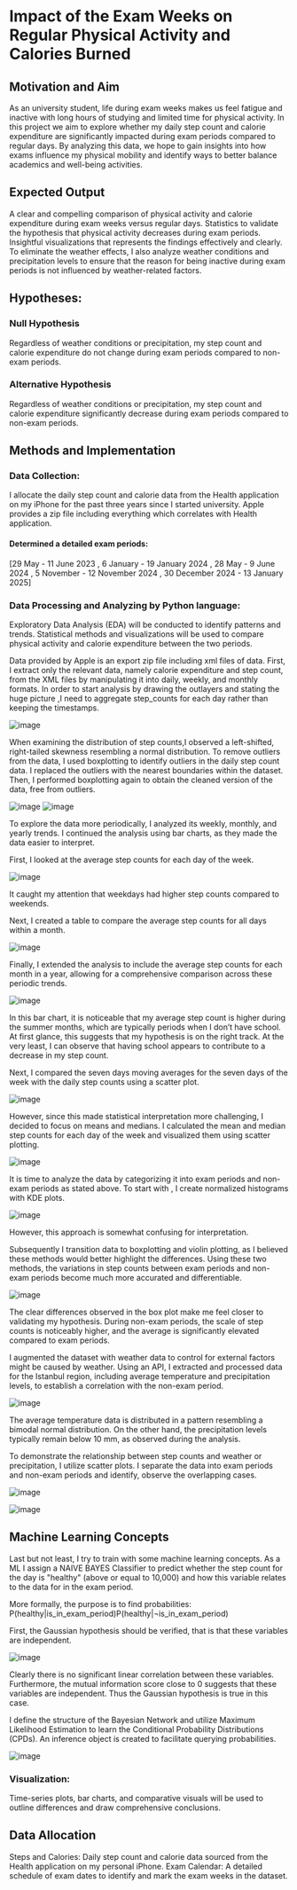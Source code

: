 # Impact of the Exam Weeks on Regular Physical Activity and Calories Burned

## Motivation and Aim
As an university student, life during exam weeks makes us feel fatigue and inactive with long hours of studying and limited time for physical activity. In this project we aim to explore whether my daily step count and calorie expenditure are significantly impacted during exam periods compared to regular days. By analyzing this data, we hope to gain insights into how exams influence my physical mobility and identify ways to better balance academics and well-being activities. 

## Expected Output
A clear and compelling comparison of physical activity and calorie expenditure during exam weeks versus regular days. Statistics to validate the hypothesis that physical activity decreases during exam periods. Insightful visualizations that represents the findings effectively and clearly.
To eliminate the weather effects, I also analyze weather conditions and precipitation levels to ensure that the reason for being inactive during exam periods is not influenced by weather-related factors.

## Hypotheses:
### Null Hypothesis
Regardless of weather conditions or precipitation, my step count and calorie expenditure do not change during exam periods compared to non-exam periods.

### Alternative Hypothesis
Regardless of weather conditions or precipitation, my step count and calorie expenditure significantly decrease during exam periods compared to non-exam periods.

## Methods and Implementation
### Data Collection:
I allocate the daily step count and calorie data from the Health application on my iPhone for the past three years since I started university. Apple provides a zip file including everything which correlates with Health application. 
#### Determined a detailed exam periods:
[29 May - 11 June 2023 , 6 January - 19 January 2024 , 28 May - 9 June 2024 , 5 November - 12 November 2024 , 30 December 2024 - 13 January 2025] 

### Data Processing and Analyzing by Python language:
Exploratory Data Analysis (EDA) will be conducted to identify patterns and trends. Statistical methods and visualizations will be used to compare physical activity and calorie expenditure between the two periods.

Data provided by Apple is an export zip file including xml files of data. First, I extract only the relevant data, namely calorie expenditure and step count, from the XML files by manipulating it into daily, weekly, and monthly formats. In order to start analysis by drawing the outlayers and stating the huge picture ,I need to aggregate step_counts for each day rather than keeping the timestamps.

![image](https://github.com/user-attachments/assets/0a4bf051-5ecb-44aa-b607-ef1b16936443)

When examining the distribution of step counts,I observed a left-shifted, right-tailed skewness resembling a normal distribution. To remove outliers from the data, I used boxplotting to identify outliers in the daily step count data. I replaced the outliers with the nearest boundaries within the dataset. Then, I performed boxplotting again to obtain the cleaned version of the data, free from outliers.

![image](https://github.com/user-attachments/assets/1853e09c-207e-421b-b38c-718974c73212)
                     ![image](https://github.com/user-attachments/assets/0863129b-27f9-4b3a-a386-9fb4ed267aa9)

To explore the data more periodically, I analyzed its weekly, monthly, and yearly trends. I continued the analysis using bar charts, as they made the data easier to interpret.

First, I looked at the average step counts for each day of the week.

![image](https://github.com/user-attachments/assets/84577e38-6b49-4ef8-bf13-39b872deaaee)

It caught my attention that weekdays had higher step counts compared to weekends.

Next, I created a table to compare the average step counts for all days within a month.

![image](https://github.com/user-attachments/assets/97d70bc6-5e42-4ec3-bb7f-30f15c775d8c)


Finally, I extended the analysis to include the average step counts for each month in a year, allowing for a comprehensive comparison across these periodic trends.

![image](https://github.com/user-attachments/assets/ca8ea31f-3945-4070-9693-b51887ee4f6a)

In this bar chart, it is noticeable that my average step count is higher during the summer months, which are typically periods when I don’t have school. At first glance, this suggests that my hypothesis is on the right track. At the very least, I can observe that having school appears to contribute to a decrease in my step count.

Next, I compared the seven days moving averages for the seven days of the week with the daily step counts using a scatter plot.

![image](https://github.com/user-attachments/assets/8cab1944-354e-4325-b22d-c4e040d6b3da)

However, since this made statistical interpretation more challenging, I decided to focus on means and medians. I calculated the mean and median step counts for each day of the week and visualized them using scatter plotting.

![image](https://github.com/user-attachments/assets/c3bc89e5-7ce9-46aa-bf4e-cf17e047b959)

It is time to analyze the data by categorizing it into exam periods and non-exam periods as stated above. To start with , I create normalized histograms with KDE plots.

![image](https://github.com/user-attachments/assets/b60facbe-ce45-4600-899e-7697198161a6)

However, this approach is somewhat confusing for interpretation.

Subsequently I transition data to boxplotting and violin plotting, as I believed these methods would better highlight the differences. Using these two methods, the variations in step counts between exam periods and non-exam periods become much more accurated and differentiable.

![image](https://github.com/user-attachments/assets/7561ade2-3867-49cc-a4e4-6a009c23e20f)

The clear differences observed in the box plot make me feel closer to validating my hypothesis. During non-exam periods, the scale of step counts is noticeably higher, and the average is significantly elevated compared to exam periods.

I augmented the dataset with weather data to control for external factors might be caused by weather. Using an API, I extracted and processed data for the Istanbul region, including average temperature and precipitation levels, to establish a correlation with the non-exam period. 

![image](https://github.com/user-attachments/assets/8d5ba080-1a61-4dc4-946d-e40326b7b431)

The average temperature data is distributed in a pattern resembling a bimodal normal distribution. On the other hand, the precipitation levels typically remain below 10 mm, as observed during the analysis.

To demonstrate the relationship between step counts and weather or precipitation, I utilize scatter plots. I separate the data into exam periods and non-exam periods and identify, observe the overlapping cases.

![image](https://github.com/user-attachments/assets/904ff85b-3650-473d-828a-acf29fb41dff)

![image](https://github.com/user-attachments/assets/beb085f3-3f46-4a70-b683-480b8c008415)


## Machine Learning Concepts
Last but not least, I try to train with some machine learning concepts. As a ML I assign a NAIVE BAYES Classifier to predict whether the step count for the day is "healthy" (above or equal to 10,000) and how this variable relates to the data for in the exam period.

More formally, the purpose is to find probabilities:
P(healthy|is_in_exam_period)P(healthy|¬is_in_exam_period)

First, the Gaussian hypothesis should be verified, that is that these variables are independent.

![image](https://github.com/user-attachments/assets/0c52929d-58db-4a30-9add-b993fc77578a)


Clearly there is no significant linear correlation between these variables. Furthermore, the mutual information score close to 0 suggests that these variables are independent. Thus the Gaussian hypothesis is true in this case.



I define the structure of the Bayesian Network and utilize Maximum Likelihood Estimation to learn the Conditional Probability Distributions (CPDs). An inference object is created to facilitate querying probabilities. 

![image](https://github.com/user-attachments/assets/c5dfa3a6-fa5b-48d6-90ee-d25ff592bb05)









### Visualization:
Time-series plots, bar charts, and comparative visuals will be used to outline differences and draw comprehensive conclusions.


## Data Allocation
Steps and Calories: Daily step count and calorie data sourced from the Health application on my personal iPhone.
Exam Calendar: A detailed schedule of exam dates to identify and mark the exam weeks in the dataset.
